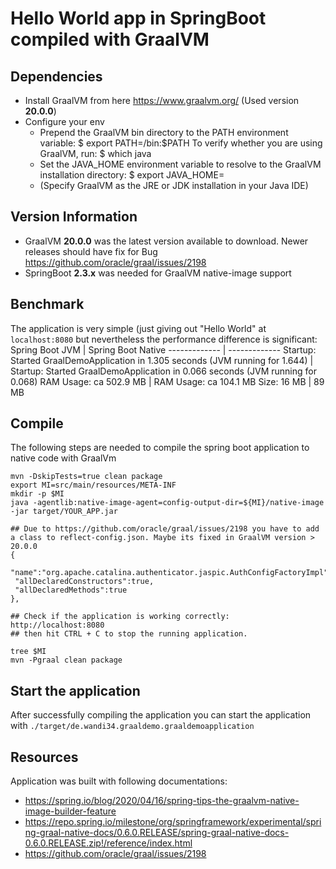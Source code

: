 # Hello World app in SpringBoot compiled with GraalVM

## Dependencies
* Install GraalVM from here https://www.graalvm.org/ (Used version **20.0.0**)
* Configure your env 
	* Prepend the GraalVM bin directory to the PATH environment variable: $ export PATH=<path to GraalVM>/bin:$PATH To verify whether you are using GraalVM, run: $ which java
	* Set the JAVA_HOME environment variable to resolve to the GraalVM installation directory: $ export JAVA_HOME=<path to GraalVM> 
	* (Specify GraalVM as the JRE or JDK installation in your Java IDE) 

## Version Information
* GraalVM **20.0.0** was the latest version available to download. Newer releases should have fix for Bug https://github.com/oracle/graal/issues/2198
* SpringBoot **2.3.x** was needed for GraalVM native-image support

## Benchmark
The application is very simple (just giving out "Hello World" at `localhost:8080` but nevertheless the performance difference is significant:
Spring Boot JVM  | Spring Boot Native
------------- | -------------
Startup: Started GraalDemoApplication in 1.305 seconds (JVM running for 1.644)  | Startup: Started GraalDemoApplication in 0.066 seconds (JVM running for 0.068)
RAM Usage: ca 502.9 MB  | RAM Usage: ca 104.1 MB
Size: 16 MB | 89 MB


## Compile
The following steps are needed to compile the spring boot application to native code with GraalVm

```
mvn -DskipTests=true clean package
export MI=src/main/resources/META-INF
mkdir -p $MI 
java -agentlib:native-image-agent=config-output-dir=${MI}/native-image -jar target/YOUR_APP.jar

## Due to https://github.com/oracle/graal/issues/2198 you have to add a class to reflect-config.json. Maybe its fixed in GraalVM version > 20.0.0
{
 "name":"org.apache.catalina.authenticator.jaspic.AuthConfigFactoryImpl",
 "allDeclaredConstructors":true,
 "allDeclaredMethods":true
},

## Check if the application is working correctly: http://localhost:8080
## then hit CTRL + C to stop the running application.

tree $MI
mvn -Pgraal clean package
```

## Start the application
After successfully compiling the application you can start the application with
`./target/de.wandi34.graaldemo.graaldemoapplication`
## Resources
Application was built with following documentations:
* https://spring.io/blog/2020/04/16/spring-tips-the-graalvm-native-image-builder-feature
* https://repo.spring.io/milestone/org/springframework/experimental/spring-graal-native-docs/0.6.0.RELEASE/spring-graal-native-docs-0.6.0.RELEASE.zip!/reference/index.html
* https://github.com/oracle/graal/issues/2198
